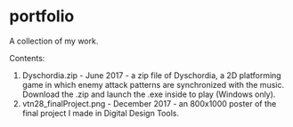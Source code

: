 # portfolio
A collection of my work.

Contents:
1. Dyschordia.zip - June 2017 - a zip file of Dyschordia, a 2D platforming game in which enemy attack patterns are synchronized with the music. Download the .zip and launch the .exe inside to play (Windows only).
2. vtn28\_finalProject.png - December 2017 - an 800x1000 poster of the final project I made in Digital Design Tools.
